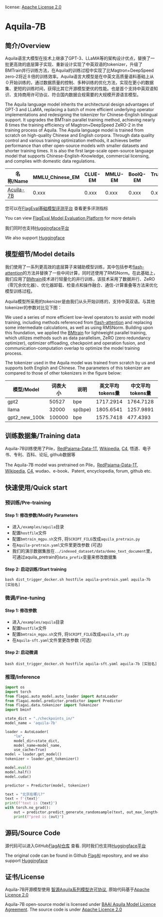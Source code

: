 license: [Apache License 2.0](https://model.baai.ac.cn/use-agreement)


# Aquila-7B

## 简介/Overview
Aquila语言大模型在技术上继承了GPT-3、LLaMA等的架构设计优点，替换了一批更高效的底层算子实现、重新设计实现了中英双语的tokenizer，升级了BMTrain并行训练方法，在Aquila的训练过程中实现了比Magtron+DeepSpeed zero-2将近８倍的训练效率。Aquila语言大模型是在中英文高质量语料基础上从０开始训练的，通过数据质量的控制、多种训练的优化方法，实现在更小的数据集、更短的训练时间，获得比其它开源模型更优的性能。也是首个支持中英双语知识、支持商用许可协议、符合国内数据合规需要的大规模开源语言模型。

The Aquila language model inherits the architectural design advantages of GPT-3 and LLaMA, replacing a batch of more efficient underlying operator implementations and redesigning the tokenizer for Chinese-English bilingual support. It upgrades the BMTrain parallel training method, achieving nearly 8 times the training efficiency of Magtron+DeepSpeed ZeRO-2 in the training process of Aquila. The Aquila language model is trained from scratch on high-quality Chinese and English corpora. Through data quality control and various training optimization methods, it achieves better performance than other open-source models with smaller datasets and shorter training times. It is also the first large-scale open-source language model that supports Chinese-English-Knowledge, commercial licensing, and complies with domestic data regulations.



| 名称/Name | MMLU_Chinese_EM | CLUE-EM |MMLU-EM| BoolQ-EM| TruthfulQA-EM |IMDB-EM| RAFT-EM|
|  -----  | ----  | -----  | ----  | -----  | ----  | -----  | -----  |
| [Acuila-7B](https://model.baai.ac.cn/model-detail/xxxxx) | 0.xxx | 0.xxx|0.xxx | 0.xxx|0.xxx |0.xxx| 0.xxx|

您可以在[FlagEval基础模型评测平台](https://flageval.baai.ac.cn/#/home) 查看更多评测指标

You can view [FlagEval Model Evaluation Platform](https://flageval.baai.ac.cn/#/home) for more details


我们同时也支持[Huggingface平台](hflink)

We also support [Huggingface](hflink)

## 模型细节/Model details

我们使用了一系列更高效的底层算子来辅助模型训练，其中包括参考[flash-attention](https://github.com/HazyResearch/flash-attention)的方法并替换了一些中间计算，同时还使用了RMSNorm。在此基础上，我们应用了[BMtrain](https://github.com/OpenBMB/BMTrain)技术进行轻量化的并行训练，该技术采用了数据并行、ZeRO（零冗余优化器）、优化器卸载、检查点和操作融合、通信-计算重叠等方法来优化模型训练过程。

Aquila模型所采用的tokenizer是由我们从头开始训练的，支持中英双语。与其他tokenizer的参数对比见下图：

We used a series of more efficient low-level operators to assist with model training, including methods referenced from [flash-attention](https://github.com/HazyResearch/flash-attention) and replacing some intermediate calculations, as well as using RMSNorm. Building upon this foundation, we applied the [BMtrain](https://github.com/OpenBMB/BMTrain) for lightweight parallel training, which utilizes methods such as data parallelism, ZeRO (zero redundancy optimizer), optimizer offloading, checkpoint and operation fusion, and communication-computation overlap to optimize the model training process.

The tokenizer used in the Aquila model was trained from scratch by us and supports both English and Chinese. The parameters of this tokenizer are compared to those of other tokenizers in the figure below:

| 模型/Model | 词表大小 | 说明 |英文平均tokens量| 中文平均tokens量|代码平均tokens量  |
|  -----  | ----  | -----  | ----  | -----  | ----  | 
| gpt2 | 50527 | bpe|1717.2914 | 1764.7128|2323.8167 |
| llama | 32000 | sp(bpe)|1805.6541| 1257.9891|1970.3644 |
| gpt2_new_100k | 100000 | bpe|1575.7418 | 477.4393|1679.7736 |

## 训练数据集/Training data 
Aquila-7B训练使用了Pile，[RedPajama-Data-1T](https://huggingface.co/datasets/togethercomputer/RedPajama-Data-1T), [Wikipedia](https://huggingface.co/datasets/wikipedia), [C4](https://huggingface.co/datasets/c4), 悟道、电子书、专利、百科、论坛, github数据等

The Aquila-7B model was pretrained on Pile，[RedPajama-Data-1T](https://huggingface.co/datasets/togethercomputer/RedPajama-Data-1T), [Wikipedia](https://huggingface.co/datasets/wikipedia), [C4](https://huggingface.co/datasets/c4), wudao、e-book、Patent, encyclopedia, forum, github etc.


## 快速使用/Quick start

### 预训练/Pre-training
#### Step 1: 修改参数/Modify Parameters

* 进入`/examples/aquila`目录
* 配置`hostfile`文件
* 配置`bmtrain_mgpu.sh`文件, 将`SCRIPT_FILE`改成`aquila_pretrain.py`
* 在`Aquila-pretrain.yaml`文件里更改参数 (可选)
* 我们的演示数据集放在`../indexed_dataset/data/demo_text_document`里，可通过aquila_pretrain的`data_prefix`变量来修改数据集       
#### Step 2: 启动训练/Start training
```
bash dist_trigger_docker.sh hostfile aquila-pretrain.yaml aquila-7b [实验名]
```   
 
  
### 微调/Fine-tuning
#### Step 1: 修改参数

* 进入`/examples/aquila`目录
* 配置`hostfile`文件
* 配置`bmtrain_mgpu.sh`文件, 将`SCRIPT_FILE`改成`aquila_sft.py`
* 在`Aquila-sft.yaml`文件里更改参数 (可选)

#### Step 2: 启动微调
```
bash dist_trigger_docker.sh hostfile aquila-sft.yaml aquila-7b [实验名]
```


### 推理/Inference

```python
import os
import torch
from flagai.auto_model.auto_loader import AutoLoader
from flagai.model.predictor.predictor import Predictor
from flagai.data.tokenizer import Tokenizer
import bminf

state_dict = "./checkpoints_in/"
model_name = 'aquila-7b'

loader = AutoLoader(
    "lm",
    model_dir=state_dict,
    model_name=model_name,
    use_cache=True)
model = loader.get_model()
tokenizer = loader.get_tokenizer()

model.eval()
model.half()
model.cuda()

predictor = Predictor(model, tokenizer)

text = "北京在哪儿?"
text = f'{text}' 
print(f"text is {text}")
with torch.no_grad():
    out = predictor.predict_generate_randomsample(text, out_max_length=200, temperature=0)
    print(f"pred is {out}")

```



 ## 源码/Source Code

源代码可以进入GitHub[FlagAI仓库](https://github.com/THUDM/GLM) 查看. 同时我们也支持[Huggingface平台](hflink)

The original code can be found in Github [FlagAI](https://github.com/THUDM/GLM) repository, and we also support [Huggingface](hflink)



## 证书/License

Aquila-7B开源模型使用 [智源Aquila系列模型许可协议](linkhere), 原始代码基于[Apache Licence 2.0](link)


Aquila-7B open-source model is licensed under [ BAAI Aquila Model Licence Agreement](linkhere). The source code is under [Apache Licence 2.0](link)
